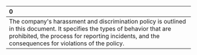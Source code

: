 | 0                                                                                                                                                                                                                                |
|:---------------------------------------------------------------------------------------------------------------------------------------------------------------------------------------------------------------------------------|
| The company's harassment and discrimination policy is outlined in this document. It specifies the types of behavior that are prohibited, the process for reporting incidents, and the consequences for violations of the policy. |